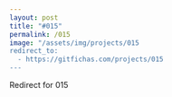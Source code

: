 ```yaml
---
layout: post
title: "#015"
permalink: /015
image: "/assets/img/projects/015
redirect_to:
  - https://gitfichas.com/projects/015
---
```


Redirect for 015